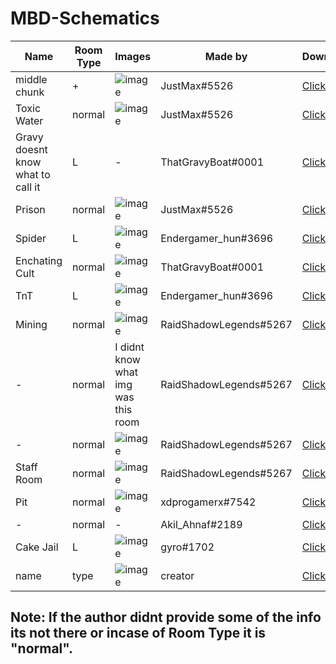 <h1 id="mbd-schematics">MBD-Schematics</h1>
<table>
	<thead>
		<tr>
			<th>Name</th>
			<th>Room Type</th>
			<th>Images</th>
			<th>Made by</th>
			<th>Download</th>
		</tr>
	</thead>
	<tbody>
		<tr>
			<td>middle chunk</td>
			<td>+</td>
			<td><img src="https://github.com/Zero5G/MBD-Schematics/blob/main/Screenshots/JustMax/JustMax-type=+.png?raw=true" alt="image"></td>
			<td>JustMax#5526</td>
			<td><a href="https://github.com/Zero5G/MBD-Schematics/blob/main/Schematics/JustMax/middle2.schem?raw=true">Click here</a></td>
		</tr>
		<tr>
			<td>Toxic Water</td>
			<td>normal</td>
			<td><img src="https://github.com/Zero5G/MBD-Schematics/blob/main/Screenshots/JustMax/toxicwater.png?raw=true" alt="image"></td>
			<td>JustMax#5526</td>
			<td><a href="https://github.com/Zero5G/MBD-Schematics/blob/main/Schematics/JustMax/toxic_water.schem?raw=true">Click here</a></td>
		</tr>
		<tr>
			<td>Gravy doesnt know what to call it</td>
			<td>L</td>
			<td>-</td>
			<td>ThatGravyBoat#0001</td>
			<td><a href="https://github.com/Zero5G/MBD-Schematics/blob/main/Schematics/ThatGravyBoat/1-1corner_caged_chest.schem?raw=true">Click here</a></td>
		</tr>
		<tr>
			<td>Prison</td>
			<td>normal</td>
			<td><img src="https://github.com/Zero5G/MBD-Schematics/blob/main/Screenshots/JustMax/prison.png?raw=true" alt="image"></td>
			<td>JustMax#5526</td>
			<td><a href="https://github.com/Zero5G/MBD-Schematics/blob/main/Schematics/JustMax/prison.schem?raw=true">Click here</a></td>
		</tr>
		<tr>
			<td>Spider</td>
			<td>L</td>
			<td><img src="https://github.com/Zero5G/MBD-Schematics/blob/main/Screenshots/Endergamer_hun/spider.png?raw=true" alt="image"></td>
			<td>Endergamer_hun#3696</td>
			<td><a href="https://github.com/Zero5G/MBD-Schematics/blob/main/Schematics/Endergamer_hun/1_chunk_corner_spiders.schem?raw=true">Click here</a></td>
		</tr>
		<tr>
			<td>Enchating Cult</td>
			<td>normal</td>
			<td><img src="https://github.com/Zero5G/MBD-Schematics/blob/main/Screenshots/ThatGravyBoat/ench-cult.png?raw=true" alt="image"></td>
			<td>ThatGravyBoat#0001</td>
			<td><a href="https://github.com/Zero5G/MBD-Schematics/blob/main/Schematics/ThatGravyBoat/1-1enchanting_cult.schem?raw=true">Click here</a></td>
		</tr>
		<tr>
			<td>TnT</td>
			<td>L</td>
			<td><img src="https://github.com/Zero5G/MBD-Schematics/blob/main/Screenshots/Endergamer_hun/tnt.jpg?raw=true" alt="image"></td>
			<td>Endergamer_hun#3696</td>
			<td><a href="https://github.com/Zero5G/MBD-Schematics/blob/main/Schematics/Endergamer_hun/tnt_X_room.schem?raw=true">Click here</a></td>
		</tr>
		<tr>
			<td>Mining</td>
			<td>normal</td>
			<td><img src="https://github.com/Zero5G/MBD-Schematics/blob/main/Screenshots/RaidShadowLegends/mining.png?raw=true" alt="image"></td>
			<td>RaidShadowLegends#5267</td>
			<td><a href="https://github.com/Zero5G/MBD-Schematics/blob/main/Schematics/RaidShadowLegends/Dungeon_Room_Mining_Themed.schem?raw=true">Click here</a></td>
		</tr>
		<tr>
			<td>-</td>
			<td>normal</td>
			<td>I didnt know what img was this room</td>
			<td>RaidShadowLegends#5267</td>
			<td><a href="https://github.com/Zero5G/MBD-Schematics/blob/main/Schematics/RaidShadowLegends/dungeon_room_3.schem?raw=true">Click here</a></td>
		</tr>
		<tr>
			<td>-</td>
			<td>normal</td>
			<td><img src="https://github.com/Zero5G/MBD-Schematics/blob/main/Screenshots/RaidShadowLegends/1.png?raw=true" alt="image"></td>
			<td>RaidShadowLegends#5267</td>
			<td><a href="https://github.com/Zero5G/MBD-Schematics/blob/main/Schematics/RaidShadowLegends/dungeon_room_4.schem?raw=true">Click here</a></td>
		</tr>
		<tr>
			<td>Staff Room</td>
			<td>normal</td>
			<td><img src="https://github.com/Zero5G/MBD-Schematics/blob/main/Screenshots/RaidShadowLegends/staffroom.png?raw=true" alt="image"></td>
			<td>RaidShadowLegends#5267</td>
			<td><a href="https://github.com/Zero5G/MBD-Schematics/blob/main/Schematics/RaidShadowLegends/dungeon_room_5.schem?raw=true">Click here</a></td>
		</tr>
		<tr>
			<td>Pit</td>
			<td>normal</td>
			<td><img src="https://github.com/Zero5G/MBD-Schematics/blob/main/Screenshots/xdprogamer/pit.png?raw=true" alt="image"></td>
			<td>xdprogamerx#7542</td>
			<td><a href="https://github.com/Zero5G/MBD-Schematics/blob/main/Schematics/xdprogamer/Pit.schem?raw=true">Click here</a></td>
		</tr>
		<tr>
			<td>-</td>
			<td>normal</td>
			<td>-</td>
			<td>Akil_Ahnaf#2189</td>
			<td><a href="https://github.com/Zero5G/MBD-Schematics/blob/main/Schematics/Akil_Ahnaf/moul_berry_dungeons_room_1x1_v2.schem?raw=true">Click here</a></td>
		</tr>
		<tr>
			<td>Cake Jail</td>
			<td>L</td>
			<td><img src="https://github.com/Zero5G/MBD-Schematics/blob/main/Screenshots/gyro/cake.png?raw=true" alt="image"></td>
			<td>gyro#1702</td>
			<td><a href="https://github.com/Zero5G/MBD-Schematics/blob/main/Schematics/gyro/room_cake_jail.schem?raw=true">Click here</a></td>
		</tr>
		<tr>
			<td>name</td>
			<td>type</td>
			<td><img src="" alt="image"></td>
			<td>creator</td>
			<td><a href="">Click here</a></td>
		</tr>
	</tbody>
</table>
<h2 id="note-if-the-author-didnt-provide-some-of-the-info-its-not-there-or-incase-of-room-type-it-is-normal-">Note: If the author didnt provide some of the info its not there or incase of Room Type it is &quot;normal&quot;.</h2>
